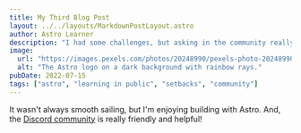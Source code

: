 ```yaml
---
title: My Third Blog Post
layout: ../../layouts/MarkdownPostLayout.astro
author: Astro Learner
description: "I had some challenges, but asking in the community really helped!"
image:
  url: "https://images.pexels.com/photos/20248990/pexels-photo-20248990/free-photo-of-naturaleza-verano-prado-verde.jpeg?auto=compress&cs=tinysrgb&w=1260&h=750&dpr=1"
  alt: "The Astro logo on a dark background with rainbow rays."
pubDate: 2022-07-15
tags: ["astro", "learning in public", "setbacks", "community"]
---
```


It wasn't always smooth sailing, but I'm enjoying building with Astro. And, the [Discord community](https://astro.build/chat) is really friendly and helpful!

